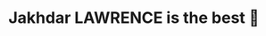 <html>
  <head>
    <link href="https://matth98.github.io/FIFA/euro2020.css" rel="stylesheet">
  </head>
  <body>
    <h1>Jakhdar LAWRENCE is the best 🥳</h1>
  </body>
</html>
